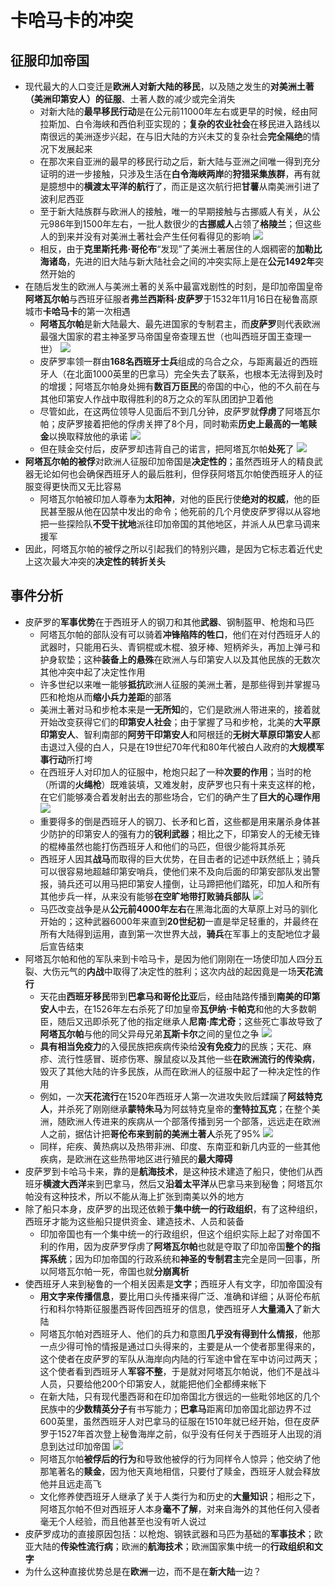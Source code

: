 # 卡哈马卡的冲突
## 征服印加帝国
* 现代最大的人口变迁是**欧洲人对新大陆的移民**，以及随之发生的**对美洲土著（美洲印第安人）的征服**、土著人数的减少或完全消失
  * 对新大陆的**最早移民行动**是在公元前11000年左右或更早的时候，经由阿拉斯加、白令海峡和西伯利亚实现的；**复杂的农业社会**在移民进入路线以南很远的美洲逐步兴起，在与旧大陆的方兴未艾的复杂社会**完全隔绝**的情况下发展起来
  * 在那次来自亚洲的最早的移民行动之后，新大陆与亚洲之间唯一得到充分证明的进一步接触，只涉及生活在**白令海峡两岸**的**狩猎采集族群**，再有就是臆想中的**横渡太平洋的航行**了，而正是这次航行把**甘薯**从南美洲引进了波利尼西亚
  * 至于新大陆族群与欧洲人的接触，唯一的早期接触与古挪威人有关，从公元986年到1500年左右，一批人数很少的**古挪威人**占领了**格陵兰**；但这些人的到来并没有对美洲土著社会产生任何看得见的影响
![](images/Vikings-Voyages.png)
  * 相反，由于**克里斯托弗·哥伦布**“发现”了美洲土著居住的人烟稠密的**加勒比海诸岛**，先进的旧大陆与新大陆社会之间的冲突实际上是在**公元1492年**突然开始的
* 在随后发生的欧洲人与美洲土著的关系中最富戏剧性的时刻，是印加帝国皇帝**阿塔瓦尔帕**与西班牙征服者**弗兰西斯科·皮萨罗**于1532年11月16日在秘鲁高原城市**卡哈马卡**的第一次相遇
  * **阿塔瓦尔帕**是新大陆最大、最先进国家的专制君主，而**皮萨罗**则代表欧洲最强大国家的君主神圣罗马帝国皇帝查理五世（也叫西班牙国王查理一世）
![](images/印加帝国.jpg)
  * 皮萨罗率领一群由**168名西班牙士兵**组成的乌合之众，与距离最近的西班牙人（在北面1000英里的巴拿马）完全失去了联系，也根本无法得到及时的增援；阿塔瓦尔帕身处拥有**数百万臣民**的帝国的中心，他的不久前在与其他印第安人作战中取得胜利的8万之众的军队团团护卫着他
  * 尽管如此，在这两位领导人见面后不到几分钟，皮萨罗就**俘虏**了阿塔瓦尔帕；皮萨罗接着把他的俘虏关押了8个月，同时勒索**历史上最高的一笔赎金**以换取释放他的承诺
![](images/弗兰西斯科·皮萨罗.jpg)
  * 但在赎金交付后，皮萨罗却违背自己的诺言，把阿塔瓦尔帕**处死**了
![](images/阿塔瓦尔帕.jpg)
* **阿塔瓦尔帕的被俘**对欧洲人征服印加帝国是**决定性的**；虽然西班牙人的精良武器无论如何也会确保西班牙人的最后胜利，但俘获阿塔瓦尔帕使西班牙人的征服变得更快而又无比容易
  * 阿塔瓦尔帕被印加人尊奉为**太阳神**，对他的臣民行使**绝对的权威**，他的臣民甚至服从他在囚禁中发出的命令；他死前的几个月使皮萨罗得以从容地把一些探险队**不受干扰地**派往印加帝国的其他地区，并派人从巴拿马调来援军
* 因此，阿塔瓦尔帕的被俘之所以引起我们的特别兴趣，是因为它标志着近代史上这次最大冲突的**决定性的转折关头**
## 事件分析
* 皮萨罗的**军事优势**在于西班牙人的钢刀和其他**武器**、钢制盔甲、枪炮和马匹
  * 阿塔瓦尔帕的部队没有可以骑着**冲锋陷阵的牲口**，他们在对付西班牙人的武器时，只能用石头、青铜棍或木棍、狼牙棒、短柄斧头，再加上弹弓和护身软垫；这种**装备上的悬殊**在欧洲人与印第安人以及其他民族的无数次其他冲突中起了决定性作用
  * 许多世纪以来唯一能够**抵抗**欧洲人征服的美洲土著，是那些得到并掌握马匹和枪炮从而**缩小兵力差距**的部落
  * 美洲土著对马和步枪本来是**一无所知**的，它们是欧洲人带进来的，接着就开始改变获得它们的**印第安人社会**；由于掌握了马和步枪，北美的**大平原印第安人**、智利南部的**阿劳干印第安人**和阿根廷的**无树大草原印第安人**都击退过入侵的白人，只是在19世纪70年代和80年代被白人政府的**大规模军事行动**所打垮
  * 在西班牙人对印加人的征服中，枪炮只起了一种**次要的作用**；当时的枪（所谓的**火绳枪**）既难装填，又难发射，皮萨罗也只有十来支这样的枪，在它们能够凑合着发射出去的那些场合，它们的确产生了**巨大的心理作用**
![](images/火绳枪.jpg)
  * 重要得多的倒是西班牙人的钢刀、长矛和匕首，这些都是用来屠杀身体甚少防护的印第安人的强有力的**锐利武器**；相比之下，印第安人的无棱无锋的棍棒虽然也能打伤西班牙人和他们的马匹，但很少能将其杀死
  * 西班牙人因其**战马**而取得的巨大优势，在目击者的记述中跃然纸上；骑兵可以很容易地超越印第安哨兵，使他们来不及向后面的印第安部队发出警报，骑兵还可以用马把印第安人撞倒，让马蹄把他们踏死，印加人和所有其他步兵一样，从来没有能够**在空旷地带打败骑兵部队**
![](images/西班牙战马.png)
  * 马匹改变战争是从**公元前4000年左右**在黑海北面的大草原上对马的驯化开始的；这种武器6000年来直到**20世纪初**一直是举足轻重的，并最终在所有大陆得到运用，直到第一次世界大战，**骑兵**在军事上的支配地位才最后宣告结束
* 阿塔瓦尔帕和他的军队来到卡哈马卡，是因为他们刚刚在一场使印加人四分五裂、大伤元气的**内战**中取得了决定性的胜利；这次内战的起因竟是一场**天花流行**
  * 天花由**西班牙移民**带到**巴拿马和哥伦比亚**后，经由陆路传播到**南美的印第安人**中去，在1526年左右杀死了印加皇帝**瓦伊纳·卡帕克**和他的大多数朝臣，随后又迅即杀死了他的指定继承人**尼南·库尤奇**；这些死亡事故导致了**阿塔瓦尔帕**与他的同父异母兄弟**瓦斯卡尔**之间的皇位之争
![](images/印加内战.jpg)
  * **具有相当免疫力**的入侵民族把疾病传染给**没有免疫力**的民族；天花、麻疹、流行性感冒、斑疹伤寒、腺鼠疫以及其他一些**在欧洲流行的传染病**，毁灭了其他大陆的许多民族，从而在欧洲人的征服中起了一种决定性的作用
  * 例如，一次**天花流行**在1520年西班牙人第一次进攻失败后蹂躏了**阿兹特克人**，并杀死了刚刚继承**蒙特朱马**为阿兹特克皇帝的**奎特拉瓦克**；在整个美洲，随欧洲人传进来的疾病从一个部落传播到另一个部落，远远走在欧洲人之前，据估计把**哥伦布来到前的美洲土著人**杀死了95%
![](images/天花.png)
  * 同样，疟疾、黄热病以及热带非洲、印度、东南亚和新几内亚的一些其他疾病，是欧洲在这些热带地区进行殖民的**最大障碍**
* 皮萨罗到卡哈马卡来，靠的是**航海技术**，是这种技术建造了船只，使他们从西班牙**横渡大西洋**来到巴拿马，然后又**沿着太平洋**从巴拿马来到秘鲁；阿塔瓦尔帕没有这种技术，所以不能从海上扩张到南美以外的地方
* 除了船只本身，皮萨罗的出现还依赖于**集中统一的行政组织**，有了这种组织，西班牙才能为这些船只提供资金、建造技术、人员和装备
  * 印加帝国也有一个集中统一的行政组织，但这个组织实际上起了对帝国不利的作用，因为皮萨罗俘虏了**阿塔瓦尔帕**也就是夺取了印加帝国**整个的指挥系统**；因为印加帝国的行政系统和**神圣的专制君主**完全是同一回事，所以阿塔瓦尔帕一死，帝国也就**分崩离析**
* 使西班牙人来到秘鲁的一个相关因素是**文字**；西班牙人有文字，印加帝国没有
  * **用文字来传播信息**，要比用口头传播来得广泛、准确和详细；从哥伦布航行和科尔特斯征服墨西哥传回西班牙的信息，使西班牙人**大量涌入**了新大陆
  * 阿塔瓦尔帕对西班牙人、他们的兵力和意图**几乎没有得到什么情报**，他那一点少得可怜的情报是通过口头得来的，主要是从一个使者那里得来的，这个使者在皮萨罗的军队从海岸向内陆的行军途中曾在军中访问过两天；这个使者看到西班牙人**军容不整**，于是就对阿塔瓦尔帕说，他们不是战斗人员，只要给他200个印第安人，就能把他们全都缚来帐下
  * 在新大陆，只有现代墨西哥和在印加帝国北方很远的一些毗邻地区的几个民族中的**少数精英分子**有书写能力；**巴拿马**距离印加帝国北部边界不过600英里，虽然西班牙人对巴拿马的征服在1510年就已经开始，但在皮萨罗于1527年首次登上秘鲁海岸之前，似乎没有任何关于西班牙人出现的消息到达过印加帝国
![](images/巴拿马.jpg)
  * 阿塔瓦尔帕**被俘后的行为**和导致他被俘的行为同样令人惊异；他交纳了他那笔著名的**赎金**，因为他天真地相信，只要付了赎金，西班牙人就会释放他并且远走高飞
  * 文化修养使西班牙人继承了关于人类行为和历史的**大量知识**；相形之下，阿塔瓦尔帕不但对西班牙人本身**毫不了解**，对来自海外的其他任何入侵者毫无个人经验，而且他甚至也没有听人说过
* 皮萨罗成功的直接原因包括：以枪炮、钢铁武器和马匹为基础的**军事技术**；欧亚大陆的**传染性流行病**；欧洲的**航海技术**；欧洲国家集中统一的**行政组织和文字**
* 为什么这种直接优势总是在**欧洲**一边，而不是在**新大陆**一边？